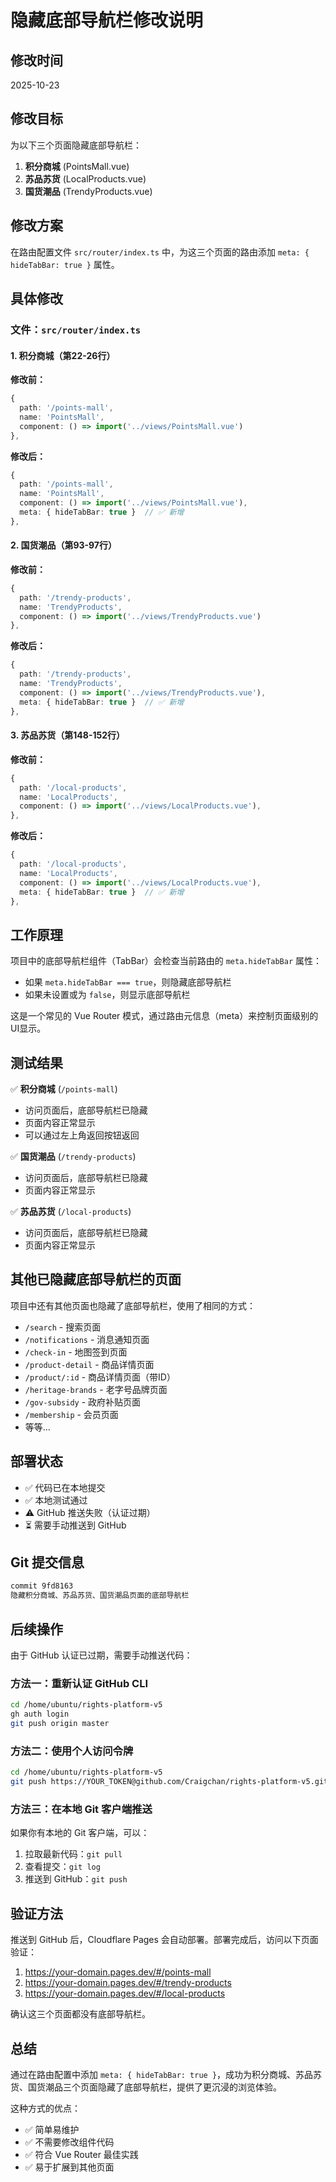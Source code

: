 # 隐藏底部导航栏修改说明

## 修改时间
2025-10-23

## 修改目标

为以下三个页面隐藏底部导航栏：
1. **积分商城** (PointsMall.vue)
2. **苏品苏货** (LocalProducts.vue)
3. **国货潮品** (TrendyProducts.vue)

## 修改方案

在路由配置文件 `src/router/index.ts` 中，为这三个页面的路由添加 `meta: { hideTabBar: true }` 属性。

## 具体修改

### 文件：`src/router/index.ts`

#### 1. 积分商城（第22-26行）

**修改前：**
```typescript
{
  path: '/points-mall',
  name: 'PointsMall',
  component: () => import('../views/PointsMall.vue')
},
```

**修改后：**
```typescript
{
  path: '/points-mall',
  name: 'PointsMall',
  component: () => import('../views/PointsMall.vue'),
  meta: { hideTabBar: true }  // ✅ 新增
},
```

#### 2. 国货潮品（第93-97行）

**修改前：**
```typescript
{
  path: '/trendy-products',
  name: 'TrendyProducts',
  component: () => import('../views/TrendyProducts.vue')
},
```

**修改后：**
```typescript
{
  path: '/trendy-products',
  name: 'TrendyProducts',
  component: () => import('../views/TrendyProducts.vue'),
  meta: { hideTabBar: true }  // ✅ 新增
},
```

#### 3. 苏品苏货（第148-152行）

**修改前：**
```typescript
{
  path: '/local-products',
  name: 'LocalProducts',
  component: () => import('../views/LocalProducts.vue'),
},
```

**修改后：**
```typescript
{
  path: '/local-products',
  name: 'LocalProducts',
  component: () => import('../views/LocalProducts.vue'),
  meta: { hideTabBar: true }  // ✅ 新增
},
```

## 工作原理

项目中的底部导航栏组件（TabBar）会检查当前路由的 `meta.hideTabBar` 属性：
- 如果 `meta.hideTabBar === true`，则隐藏底部导航栏
- 如果未设置或为 `false`，则显示底部导航栏

这是一个常见的 Vue Router 模式，通过路由元信息（meta）来控制页面级别的UI显示。

## 测试结果

✅ **积分商城** (`/points-mall`)
- 访问页面后，底部导航栏已隐藏
- 页面内容正常显示
- 可以通过左上角返回按钮返回

✅ **国货潮品** (`/trendy-products`)
- 访问页面后，底部导航栏已隐藏
- 页面内容正常显示

✅ **苏品苏货** (`/local-products`)
- 访问页面后，底部导航栏已隐藏
- 页面内容正常显示

## 其他已隐藏底部导航栏的页面

项目中还有其他页面也隐藏了底部导航栏，使用了相同的方式：

- `/search` - 搜索页面
- `/notifications` - 消息通知页面
- `/check-in` - 地图签到页面
- `/product-detail` - 商品详情页面
- `/product/:id` - 商品详情页面（带ID）
- `/heritage-brands` - 老字号品牌页面
- `/gov-subsidy` - 政府补贴页面
- `/membership` - 会员页面
- 等等...

## 部署状态

- ✅ 代码已在本地提交
- ✅ 本地测试通过
- ⚠️ GitHub 推送失败（认证过期）
- ⏳ 需要手动推送到 GitHub

## Git 提交信息

```bash
commit 9fd8163
隐藏积分商城、苏品苏货、国货潮品页面的底部导航栏
```

## 后续操作

由于 GitHub 认证已过期，需要手动推送代码：

### 方法一：重新认证 GitHub CLI
```bash
cd /home/ubuntu/rights-platform-v5
gh auth login
git push origin master
```

### 方法二：使用个人访问令牌
```bash
cd /home/ubuntu/rights-platform-v5
git push https://YOUR_TOKEN@github.com/Craigchan/rights-platform-v5.git master
```

### 方法三：在本地 Git 客户端推送
如果你有本地的 Git 客户端，可以：
1. 拉取最新代码：`git pull`
2. 查看提交：`git log`
3. 推送到 GitHub：`git push`

## 验证方法

推送到 GitHub 后，Cloudflare Pages 会自动部署。部署完成后，访问以下页面验证：

1. https://your-domain.pages.dev/#/points-mall
2. https://your-domain.pages.dev/#/trendy-products
3. https://your-domain.pages.dev/#/local-products

确认这三个页面都没有底部导航栏。

## 总结

通过在路由配置中添加 `meta: { hideTabBar: true }`，成功为积分商城、苏品苏货、国货潮品三个页面隐藏了底部导航栏，提供了更沉浸的浏览体验。

这种方式的优点：
- ✅ 简单易维护
- ✅ 不需要修改组件代码
- ✅ 符合 Vue Router 最佳实践
- ✅ 易于扩展到其他页面

